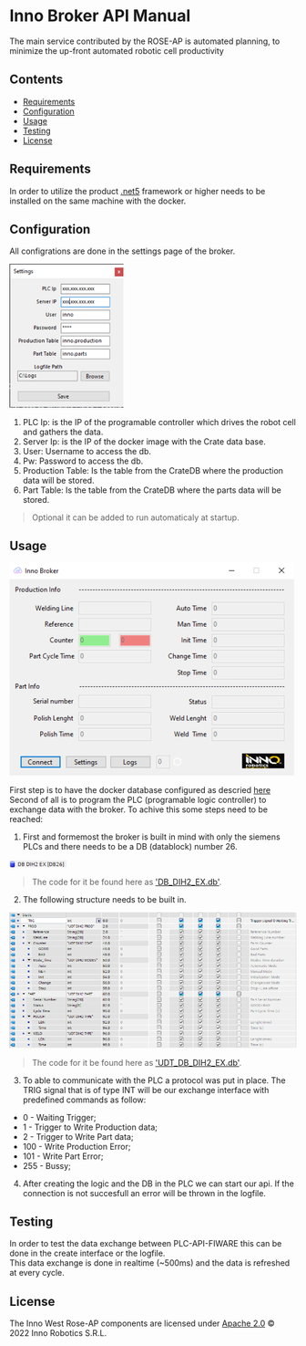 # Inno Broker API Manual

The main service contributed by the ROSE-AP is automated planning, to minimize the up-front automated robotic cell productivity 

## Contents

-   [Requirements](#requirements)
-   [Configuration](#configuration)
-   [Usage](#usage)
-   [Testing](#testing)
-   [License](#license)

## Requirements

In order to utilize the product [.net5](https://dotnet.microsoft.com/en-us/download/dotnet/5.0) framework or higher needs to be installed on the same machine with the docker.

## Configuration

All configrations are done in the settings page of the broker.

<img width="200" alt="settings" src="img/settings.png">

1. PLC Ip: is the IP of the programable controller which drives the robot cell and gathers the data.
2. Server Ip: is the IP of the docker image with the Crate data base.
3. User: Username to access the db.
4. Pw: Password to access the db.
5. Production Table: Is the table from the CrateDB where the production data will be stored.
6. Part Table: Is the table from the CrateDB where the parts data will be stored.

> Optional it can be added to run automaticaly at startup. 

## Usage

<img width="500" alt="interface" src="img/interface.png">

First step is to have the docker database configured as descried [here](/docker/README.md)
Second of all is to program the PLC (programable logic controller) to exchange data with the broker. 
To achive this some steps need to be reached:

1. First and formemost the broker is built in mind with only the siemens PLCs and there needs to be a DB (datablock) number 26. 

<img width="100" alt="settings" src="img/db_dih2_ex.png">

> The code for it be found here as ['DB_DIH2_EX.db'](/api/DB_DIH2_EX.db). 

2. The following structure needs to be built in.

<img width="1000" alt="settings" src="img/db_dih2_ex_struct.png">

> The code for it be found here as ['UDT_DB_DIH2_EX.db'](/api/UDT_DB_DIH2_EX.udt).

3. To able to communicate with the PLC a protocol was put in place. The TRIG signal that is of type INT will be our exchange interface with predefined commands as follow: <br>
* 0   - Waiting Trigger; <br>
* 1   - Trigger to Write Production data; <br>
* 2   - Trigger to Write Part data; <br>
* 100 - Write Production Error; <br>
* 101 - Write Part Error;<br>
* 255 - Bussy;<br>

4. After creating the logic and the DB in the PLC we can start our api. If the connection is not succesfull an error will be thrown in the logfile.

## Testing

In order to test the data exchange between PLC-API-FIWARE this can be done in the create interface or the logfile. <br>
This data exchange is done in realtime (~500ms) and the data is refreshed at every cycle.

## License
The Inno West Rose-AP components are licensed under [Apache 2.0](/LICENSE) © 2022 Inno Robotics S.R.L.
